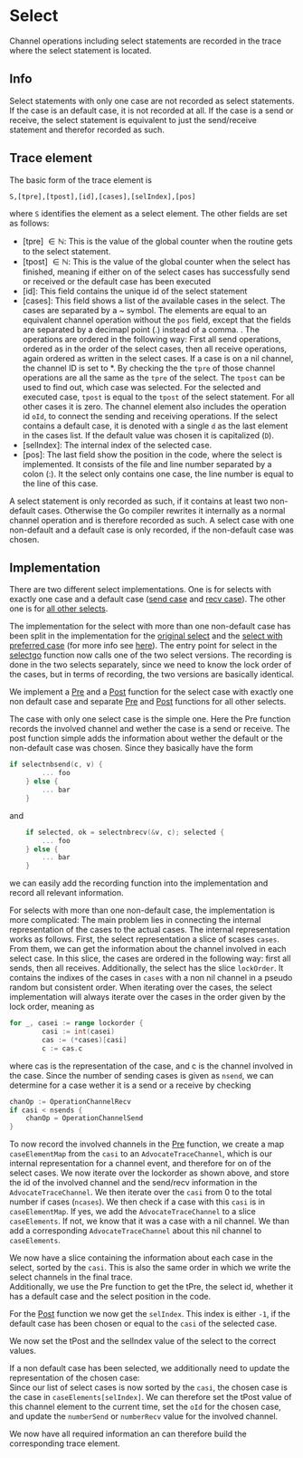# Select

Channel operations including select statements are recorded in the trace where the select statement is located.

## Info
Select statements with only one case are not recorded as select statements. If the case is an default case, it is not recorded at all. If the case is a send or receive, the select statement is equivalent to just the send/receive statement and therefor recorded as such.


## Trace element
The basic form of the trace element is
```
S,[tpre],[tpost],[id],[cases],[selIndex],[pos]
```
where `S` identifies the element as a select element.
The other fields are set as follows:
- [tpre] $\in \mathbb N$: This is the value of the global counter when the routine gets to the select statement.
- [tpost] $\in \mathbb N$: This is the value of the global counter when the select has finished, meaning if either on of the select cases has successfully send or received or the default case has been executed
- [id]: This field contains the unique id of the select statement
- [cases]: This field shows a list of the available cases in the select. The
cases are separated by a ~ symbol. The elements are equal to an equivalent
channel operation without the `pos` field, except that the fields are separated
by a decimapl point (.) instead of a comma. . The operations are ordered in the following way: First all send
operations, ordered as in the order of the select cases, then all receive operations,
again ordered as written in the select cases. If a case is on a nil channel, the channel ID is set to *.
By checking the the `tpre` of those channel operations are
all the same as the `tpre` of the select. The `tpost` can be used to find out,
which case was selected. For the selected and executed case, `tpost` is equal
to the `tpost` of the select statement. For all other cases it is zero. The channel
element also includes the operation id `oId`, to connect the sending and
receiving operations. If the
select contains a default case, it is denoted with a single `d` as the last
element in the cases list. If the default value was chosen it is capitalized (`D`).
- [selIndex]: The internal index of the selected case.
- [pos]: The last field show the position in the code, where the select is implemented. It consists of the file and line number separated by a colon (:). It the select only contains one case, the line number is
equal to the line of this case.

A select statement is only recorded as such, if it contains at least two non-default cases. Otherwise the Go compiler rewrites it
internally as a normal channel operation and is therefore recorded as such. A select case with one non-default and a default case is
only recorded, if the non-default case was chosen.

## Implementation
There are two different select implementations. One is for selects with exactly one case and a default case ([send case](../../go-patch/src/runtime/chan.go#L990) and [recv case](../../go-patch/src/runtime/chan.go#L1057)). The other one is for [all other selects](../../go-patch/src/runtime/select.go#L123).

The implementation for the select with more than one non-default case has been split in the implementation for the [original select](../../go-patch/src/runtime/select.go#L629) and the [select with preferred case](../../go-patch/src/runtime/select.go#L151) (for more info see [here](../replay.md#select)). The entry point for select in the [selectgo](../../go-patch/src/runtime/select.go#L123) function now calls one of the two select versions. The recording is done in the two selects separately, since we need to know the lock order of the cases, but in terms of recording, the two versions are basically identical.

We implement a [Pre](../../go-patch/src/runtime/advocate_trace_select.go#L187) and a [Post](../../go-patch/src/runtime/advocate_trace_select.go#L231) function for the select case with exactly one non default case and separate [Pre](../../go-patch/src/runtime/advocate_trace_select.go#L25) and [Post](../../go-patch/src/runtime/advocate_trace_select.go#L122) functions for all other selects.

The case with only one select case is the simple one. Here the Pre function records the involved channel and wether the case is a send or receive. The post function simple adds the information about wether the default or the non-default case was chosen. Since they basically have the form
```go
if selectnbsend(c, v) {
		... foo
	} else {
		... bar
	}
```

and

```go
	if selected, ok = selectnbrecv(&v, c); selected {
		... foo
	} else {
		... bar
	}
```
we can easily add the recording function into the implementation and record all relevant information.

For selects with more than one non-default case, the implementation is more complicated: The main problem lies in connecting the internal representation of the cases to the actual cases.
The internal representation works as follows. First, the select representation a slice of scases `cases`. From them, we can get the information about the channel involved in each select case.
In this slice, the cases are ordered in the following way: first all sends, then all receives.
Additionally, the select has the slice `lockOrder`. It contains the indixes of the cases in `cases` with a non nil channel in a pseudo random but consistent order. When iterating over the cases, the select
implementation will always iterate over the cases in the order given by the lock order, meaning as
```go
for _, casei := range lockorder {
		casi := int(casei)
		cas := (*cases)[casi]
		c := cas.c
```
where cas is the representation of the case, and c is the channel involved in the case.
Since the number of sending cases is given as `nsend`, we can determine for a case wether
it is a send or a receive by checking
```go
chanOp := OperationChannelRecv
if casi < nsends {
	chanOp = OperationChannelSend
}
```
To now record the involved channels in the [Pre](../../go-patch/src/runtime/advocate_trace_select.go#L36)
function, we create a map `caseElementMap` from the `casi` to an `AdvocateTraceChannel`, which is our
internal representation for a channel event, and therefore for on of the select cases.
We now iterate over the lockorder as shown above, and store the id of the
involved channel and the send/recv information in the `AdvocateTraceChannel`.
We then iterate over the `casi` from 0 to the total number if cases (`ncases`). We
then check if a case with this `casi` is in `caseElementMap`.
If yes, we add the `AdvocateTraceChannel` to a slice `caseElements`.
If not, we know that it was a case with a nil channel. We than add
a corresponding `AdvocateTraceChannel` about this nil channel to `caseElements`.

We now have a slice containing the information about each case in the select,
sorted by the `casi`. This is also the same order in which we write
the select channels in the final trace.\
Additionally, we use the Pre function to get the tPre, the select id,
whether it has a default case and the select position in the code.

For the [Post](../../go-patch/src/runtime/advocate_trace_select.go#L127)
function we now get the `selIndex`. This index is either `-1`, if the default
case has been chosen or equal to the `casi` of the selected case.

We now set the tPost and the selIndex value of the select to the correct values.

If a non default case has been selected, we additionally need to update
the representation of the chosen case:\
Since our list of select cases is now sorted by the `casi`, the chosen
case is the case in `caseElements[selIndex]`. We can therefore
set the tPost value of this channel element to the current time,
set the `oId` for the chosen case, and update the `numberSend` or `numberRecv`
value for the involved channel.

We now have all required information an can therefore build the corresponding
trace element.


